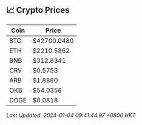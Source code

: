 ## 📈 Crypto Prices

| Coin | Price |
| ---- | ----- |
| BTC | $42700.0480 |
| ETH | $2210.5862 |
| BNB | $312.8341 |
| CRV | $0.5753 |
| ARB | $1.8880 |
| OKB | $54.0358 |
| DOGE | $0.0818 |

_Last Updated: 2024-01-04 09:41:44.97 +0800 HKT_